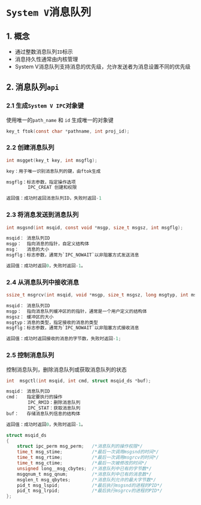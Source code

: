 # `System V`消息队列

## 1. 概念

- 通过整数消息队列`ID`标示
- 消息持久性通常由内核管理
- System V消息队列支持消息的优先级，允许发送者为消息设置不同的优先级

## 2. 消息队列`api`

### 2.1 生成`System V IPC`对象键

使用唯一的`path_name` 和 `id` 生成唯一的对象键

```c
key_t ftok(const char *pathname, int proj_id);
```

### 2.2 创建消息队列

```c
int msgget(key_t key, int msgflg);

key：用于唯一识别消息队列的键，由ftok生成

msgflg：标志参数，指定操作选项
        IPC_CREAT 创建和权限

返回值：成功时返回消息队列ID，失败时返回-1
```

### 2.3 将消息发送到消息队列

```c
int msgsnd(int msqid, const void *msgp, size_t msgsz, int msgflg);

msqid： 消息队列ID
msgp：  指向消息的指针，自定义结构体
msg：   消息的大小
msgflg：标志参数，通常为`IPC_NOWAIT`以非阻塞方式发送消息

返回值：成功时返回0，失败时返回-1。
```

### 2.4 从消息队列中接收消息

```c
ssize_t msgrcv(int msqid, void *msgp, size_t msgsz, long msgtyp, int msgflg);

msqid： 消息队列ID
msgp：  指向消息队列缓冲区的的指针，通常是一个用户定义的结构体
msgsz： 缓冲区的大小
msgtyp：消息的类型，指定接收的消息的类型
msgflg：标志参数，通常为`IPC_NOWAIT`以非阻塞方式接收消息

返回值：成功时返回接收的消息的字节数，失败时返回-1;
```

### 2.5 控制消息队列

控制消息队列，删除消息队列或获取消息队列的状态

```c
int  msgctl(int msqid, int cmd, struct msqid_ds *buf);

msqid： 消息队列ID
cmd：   指定要执行的操作
        IPC_RMID：删除消息队列
        IPC_STAT：获取消息队列
buf：   存储消息队列信息的结构体

返回值：成功时返回0，失败时返回-1。

struct msqid_ds
{
    struct ipc_perm msg_perm;   /*消息队列的操作权限*/
    time_t msg_stime;           /*最后一次调用msgsnd的时间*/
    time_t msg_rtime;           /*最后一次调用msgrcv的时间*/
    time_t msg_ctime;           /*最后一次被修改的时间*/
    unsigned long__msg_cbytes;  /*消息队列中已有的字节数*/
    msgqnum_t msg_qnum;         /*消息队列中已有的消息数*/
    msglen_t msg_qbytes;        /*消息队列允许的最大字节数*/
    pid_t msg_lspid;            /*最后执行msgsnd的进程的PID*/
    pid_t msg_lrpid;            /*最后执行msgrcv的进程的PID*/
};
```
